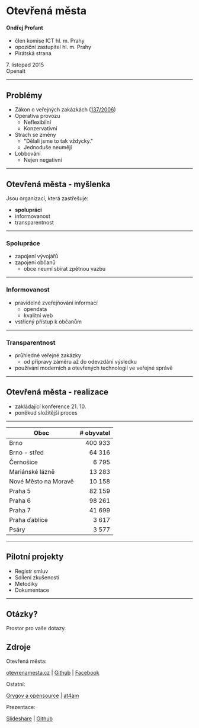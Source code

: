 # Otevřená města

#### Ondřej Profant

- člen komise ICT hl. m. Prahy
- opoziční zastupitel hl. m. Prahy
- Pirátská strana

7\. listopad 2015  
Openalt

---

## Problémy

- Zákon o veřejných zakázkách ([137/2006](http://www.zakonyprolidi.cz/cs/2006-137))
- Operativa provozu
	- Neflexibilní
	- Konzervativní
- Strach se změny
	- "Dělali jsme to tak vždycky."
	- Jednoduše neumějí
- Lobbování
	- Nejen negativní

---

## Otevřená města - myšlenka

Jsou organizací, která zastřešuje:

- **spolupráci**
- informovanost 
- transparentnost

----

### Spolupráce

- zapojení vývojářů
- zapojení občanů
	- obce neumí sbírat zpětnou vazbu

----

### Informovanost 

- pravidelné zveřejňování informací
  - opendata
  - kvalitní web
- vstřícný přístup k občanům

----

### Transparentnost

- průhledné veřejné zakázky
  - od přípravy záměru až do odevzdání výsledku
- používání moderních a otevřených technologií ve veřejné správě

---

## Otevřená města - realizace

- zakládající konference 21. 10.
- poněkud složitější proces

----

<small>

| Obec            | # obyvatel |
|-----------------|-----------:|
| Brno            |    400 933 |
| Brno - střed    |     64 316 |
| Černošice       | 	 6 795 |
| Mariánské lázně |   	13 283 |
| Nové Město na Moravě| 10 158 |
| Praha 5         |     82 159 |
| Praha 6         |     98 261 |
| Praha 7         |     41 699 |
| Praha ďablice   |      3 617 |
| Psáry           |  	 3 577 |

</small>

---

## Pilotní projekty

- Registr smluv
- Sdílení zkušeností
 - Metodiky
 - Dokumentace

---

<!-- .slide: data-background="questions.jpg" -->

## Otázky?

Prostor pro vaše dotazy.

## Zdroje

Otevřená města:

[otevrenamesta.cz](http://www.otevrenamesta.cz) | [Github](http://github.com/otevrenamesta) | [Facebook](https://www.facebook.com/otevrenamesta)

Ostatní:

[Grygov a opensource](http://www.linuxexpres.cz/business/grygov-diky-open-source-vycniva-nad-okolim-obcane-profituji) | [at4am](https://at4am.eu)

Prezentace:

[Slideshare](http://www.slideshare.net/ondrejprofant/otevrena-msta) | [Github](https://github.com/Kedrigern/prezentace-cs)

